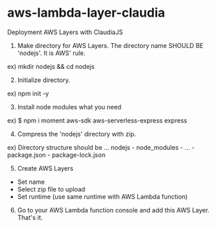 # aws-lambda-layer-claudia
Deployment AWS Layers with ClaudiaJS

1. Make directory for AWS Layers. The directory name SHOULD BE 'nodejs'. It is AWS' rule.

ex) mkdir nodejs && cd nodejs

2. Initialize directory.

ex) npm init -y

3. Install node modules what you need

ex) $ npm i moment aws-sdk aws-serverless-express express

4. Compress the 'nodejs' directory with zip.

ex) Directory structure should be ...
    nodejs  - node_modules      - ...
            - package.json
            - package-lock.json

5. Create AWS Layers
  - Set name
  - Select zip file to upload
  - Set runtime (use same runtime with AWS Lambda function)

6. Go to your AWS Lambda function console and add this AWS Layer. That's it.
